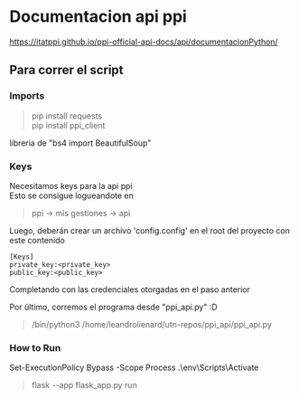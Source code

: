 # Documentacion api ppi
https://itatppi.github.io/ppi-official-api-docs/api/documentacionPython/

## Para correr el script
### Imports
>pip install requests  
>pip install ppi_client
   
libreria de "bs4 import BeautifulSoup"

### Keys
Necesitamos keys para la api ppi  
Esto se consigue logueandote en  
>    ppi -> mis gestiones -> api    

Luego, deberán crear un archivo 'config.config' en el root del proyecto con este contenido

```
[Keys]
private_key:<private_key>
public_key:<public_key>
``` 
Completando con las credenciales otorgadas en el paso anterior

Por último, corremos el programa desde "ppi_api.py" :D 
>    /bin/python3 /home/leandrolienard/utn-repos/ppi_api/ppi_api.py

### How to Run
Set-ExecutionPolicy Bypass -Scope Process
.\env\Scripts\Activate

> flask --app flask_app.py run